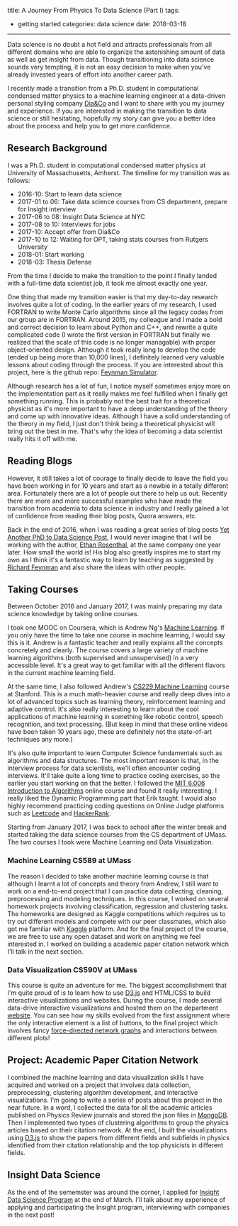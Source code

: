 title: A Journey From Physics To Data Science (Part I)
tags: 
  - getting started
categories: data science
date: 2018-03-18
---

Data science is no doubt a hot field and attracts professionals from all different domains who are able to organize the astonishing amount of data as well as get insight from data. Though transitioning into data science sounds very tempting, it is not an easy decision to make when you’ve already invested years of effort into another career path. 

I recently made a transition from a Ph.D. student in computational condensed matter physics to a machine learning engineer at a data-driven personal styling company [Dia&Co](https://www.dia.com/welcome) and I want to share with you my journey and experience. If you are interested in making the transition to data science or still hesitating, hopefully my story can give you a better idea about the process and help you to get more confidence.

<!-- more -->

## Research Background

I was a Ph.D. student in computational condensed matter physics at University of Massachusetts, Amherst. The timeline for my transition was as follows:

- 2016-10: Start to learn data science
- 2017-01 to 06: Take data science courses from CS department, prepare for Insight interview
- 2017-06 to 08: Insight Data Science at NYC
- 2017-08 to 10: Interviews for jobs
- 2017-10: Accept offer from Dia&Co
- 2017-10 to 12: Waiting for OPT, taking stats courses from Rutgers University
- 2018-01: Start working
- 2018-03: Thesis Defense

From the time I decide to make the transition to the point I finally landed with a full-time data scientist job, it took me almost exactly one year. 

One thing that made my transition easier is that my day-to-day research involves quite a lot of coding. In the earlier years of my research, I used FORTRAN to write Monte Carlo algorithms since all the legacy codes from our group are in FORTRAN. Around 2015, my colleague and I made a bold and correct decision to learn about Python and C++, and rewrite a quite complicated code (I wrote the first version in FORTRAN but finally we realized that the scale of this code is no longer managable) with proper object-oriented design. Although it took really long to develop the code (ended up being more than 10,000 lines), I definitely learned very valuable lessons about coding through the process. If you are interested about this project, here is the github repo: [Feynman Simulator](https://github.com/kunyuan/Feynman_Simulator).

Although research has a lot of fun, I notice myself sometimes enjoy more on the implementation part as it really makes me feel fulfilled when I finally get something running. This is probably not the best trait for a theoretical physicist as it's more important to have a deep understanding of the theory and come up with innovative ideas. Although I have a solid understanding of the theory in my field, I just don't think being a theoretical physicist will bring out the best in me. That's why the idea of becoming a data scientist really hits it off with me.

## Reading Blogs
However, it still takes a lot of courage to finally decide to leave the field you have been working in for 10 years and start as a newbie in a totally different area. Fortunately there are a lot of people out there to help us out. Recently there are more and more successful examples who have made the transition from academia to data science in industry and I really gained a lot of confidence from reading their blog posts, Quora answers, etc. 

Back in the end of 2016, when I was reading a great series of blog posts [Yet Another PhD to Data Science Post](http://blog.ethanrosenthal.com/2015/09/23/start-to-insight/), I would never imagine that I will be working with the author, [Ethan Rosenthal](http://blog.ethanrosenthal.com/), at the same company one year later. How small the world is! His blog also greatly inspires me to start my own as I think it's a fantastic way to learn by teaching as suggested by [Richard Feynman](https://collegeinfogeek.com/feynman-technique/) and also share the ideas with other people. 

## Taking Courses
Between October 2016 and January 2017, I was mainly preparing my data science knowledge by taking online courses. 

I took one MOOC on Coursera, which is Andrew Ng's [Machine Learning](https://www.coursera.org/learn/machine-learning). If you only have the time to take one course in machine learning, I would say this is it. Andrew is a fantastic teacher and really explains all the concepts concretely and clearly. The course covers a large variety of machine learning algorithms (both supervised and unsupervised) in a very accessible level. It's a great way to get familiar with all the different flavors in the current machine learning field.

At the same time, I also followed Andrew's [CS229 Machine Learning](https://www.youtube.com/watch?v=UzxYlbK2c7E) course at Stanford. This is a much math-heavier course and really deep dives into a lot of advanced topics such as learning theory, reinforcement learning and adaptive control. It's also really interesting to learn about the cool applications of machine learning in something like robotic control, speech recognition, and text processing. (But keep in mind that these online videos have been taken 10 years ago, these are definitely not the state-of-art techniques any more.)

It's also quite important to learn Computer Science fundamentals such as algorithms and data structures. The most important reason is that, in the interview process for data scientists, we'll often encounter coding interviews. It'll take quite a long time to practice coding exercises, so the earlier you start working on that the better. I followed the [MIT 6.006 Introduction to Algorithms](https://www.youtube.com/playlist?list=PLUl4u3cNGP61Oq3tWYp6V_F-5jb5L2iHb) online course and found it really interesting. I really liked the Dynamic Programming part that Erik taught. I would also highly recommend practicing coding questions on Online Judge platforms such as [Leetcode](https://leetcode.com/problemset/all/) and [HackerRank](https://www.hackerrank.com/domains/algorithms).

Starting from January 2017, I was back to school after the winter break and started taking the data science courses from the CS department of UMass. The two courses I took were Machine Learning and Data Visualization.

### Machine Learning CS589 at UMass
The reason I decided to take another machine learning course is that although I learnt a lot of concepts and theory from Andrew, I still want to work on a end-to-end project that I can practice data collecting, cleaning, preprocessing and modeling techniques. In this course, I worked on several homework projects involving classification, regression and clustering tasks. The homeworks are designed as Kaggle competitions which requires us to try out different models and compete with our peer classmates, which also got me familiar with [Kaggle](https://www.kaggle.com/) platform. And for the final project of the course, we are free to use any open dataset and work on anything we feel interested in. I worked on building a academic paper citation network which I'll talk in the next section.

### Data Visualization CS590V at UMass
This course is quite an adventure for me. The biggest accomplishment that I'm quite proud of is to learn how to use [D3.js](https://d3js.org/) and HTML/CSS to build interactive visualizations and websites. During the course, I made several data-drive interactive visualizations and hosted them on the department [website](http://www-edlab.cs.umass.edu/~yuanh). You can see how my skills evolved from the first assignment where the only interactive element is a list of buttons, to the final project which involves fancy [force-directed network graphs](http://www-edlab.cs.umass.edu/~yuanh/590v/project/pages/articles.html) and interactions between different plots!


## Project: Academic Paper Citation Network

I combined the machine learning and data visualization skills I have acquired and worked on a project that involves data collection, preprocessing, clustering algorithm development, and interactive visualizations. I'm going to write a series of posts about this project in the near future. In a word, I collected the data for all the academic articles published on Physics Review journals and stored the json files in [MongoDB](https://www.mongodb.com/). Then I implemented two types of clustering algorithms to group the physics articles based on their citation network. At the end, I built the visualizations using [D3.js](https://d3js.org/) to show the papers from different fields and subfields in physics identified from their citation relationship and the top physicists in different fields.

## Insight Data Science

As the end of the sememster was around the corner, I applied for [Insight Data Science Program](https://www.insightdatascience.com/) at the end of March. I'll talk about my experience of applying and participating the Insight program, interviewing with companies in the next post!

